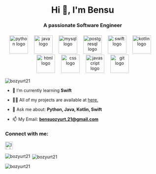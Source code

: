<h1 align="center">Hi 👋, I'm Bensu</h1>
<h3 align="center">A passionate Software Engineer</h3>

###

<div align="center">
  <img src="https://skillicons.dev/icons?i=python" height="60" alt="python logo" />
  <img width="12" />
  <img src="https://skillicons.dev/icons?i=java" height="60" alt="java logo" />
  <img width="12" />
  <img src="https://skillicons.dev/icons?i=mysql" height="60" alt="mysql logo" />
  <img width="12" />
  <img src="https://skillicons.dev/icons?i=postgresql" height="60" alt="postgresql logo" />
  <img width="12" />
  <img src="https://skillicons.dev/icons?i=swift" height="60" alt="swift logo" />
  <img width="12" />
  <img src="https://skillicons.dev/icons?i=kotlin" height="60" alt="kotlin logo" />
  <img width="12" />
  <img src="https://skillicons.dev/icons?i=html" height="60" alt="html logo" />
  <img width="12" />
  <img src="https://skillicons.dev/icons?i=css" height="60" alt="css logo" />
  <img width="12" />
  <img src="https://skillicons.dev/icons?i=javascript" height="60" alt="javascript logo" />
  <img width="12" />
  <img src="https://skillicons.dev/icons?i=git" height="60" alt="git logo" />
</div>


<p align="left"> <img src="https://komarev.com/ghpvc/?username=bozyurt21&label=Profile%20views&color=0e75b6&style=flat" alt="bozyurt21" /> </p>

- 🌱 I’m currently learning **Swift**

- 👨‍💻 All of my projects are available at [here.](https://bozyurt21.github.io/Portfolio/index.html)

- 💬 Ask me about:  **Python, Java, Kotlin, Swift**

- 📫 My Email: **bensuozyurt.21@gmail.com**

<h3 align="left">Connect with me:</h3>
<p align="left">
  <a href="https://www.linkedin.com/in/bensu-ozyurt-82a805227/" target="_blank"><img src="https://img.shields.io/static/v1?message=LinkedIn&logo=linkedin&label=&color=0077B5&logoColor=white&labelColor=&style=for-the-badge" height="25" alt="linkedin logo"/></a
</p>

<p><img align="left" src="https://github-readme-stats.vercel.app/api/top-langs?username=bozyurt21&show_icons=true&locale=en&layout=compact" alt="bozyurt21" /></p>

<p>&nbsp;<img align="center" src="https://github-readme-stats.vercel.app/api?username=bozyurt21&show_icons=true&locale=en" alt="bozyurt21" /></p>

<p><img align="center" src="https://github-readme-streak-stats.herokuapp.com/?user=bozyurt21&" alt="bozyurt21" /></p>
